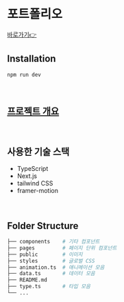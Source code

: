 # 포트폴리오
[바로가기👉](https://latest-portfolio-three.vercel.app/)

## Installation
```bash
npm run dev
```
</br>

## [프로젝트 개요](https://magenta-forest-566.notion.site/04bfd200a6314e58af8ad6e9b80521d1)

</br>

## 사용한 기술 스택
- TypeScript
- Next.js
- tailwind CSS
- framer-motion

</br>


## Folder Structure

```bash                           
├── components    # 기타 컴포넌트
├── pages         # 페이지 단위 컴포넌트       
├── public        # 이미지  
├── styles        # 글로벌 CSS   
├── animation.ts  # 애니메이션 모음
├── data.ts       # 데이터 모음
├── README.md
├── type.ts       # 타입 모음        
└── ...
```

</br>
